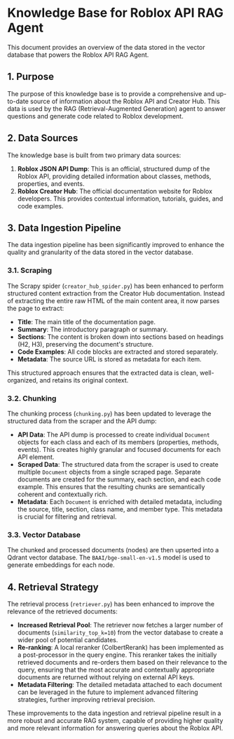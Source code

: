 # Knowledge Base for Roblox API RAG Agent

This document provides an overview of the data stored in the vector database that powers the Roblox API RAG Agent.

## 1. Purpose

The purpose of this knowledge base is to provide a comprehensive and up-to-date source of information about the Roblox API and Creator Hub. This data is used by the RAG (Retrieval-Augmented Generation) agent to answer questions and generate code related to Roblox development.

## 2. Data Sources

The knowledge base is built from two primary data sources:

1.  **Roblox JSON API Dump**: This is an official, structured dump of the Roblox API, providing detailed information about classes, methods, properties, and events.
2.  **Roblox Creator Hub**: The official documentation website for Roblox developers. This provides contextual information, tutorials, guides, and code examples.

## 3. Data Ingestion Pipeline

The data ingestion pipeline has been significantly improved to enhance the quality and granularity of the data stored in the vector database.

### 3.1. Scraping

The Scrapy spider (`creator_hub_spider.py`) has been enhanced to perform structured content extraction from the Creator Hub documentation. Instead of extracting the entire raw HTML of the main content area, it now parses the page to extract:

-   **Title**: The main title of the documentation page.
-   **Summary**: The introductory paragraph or summary.
-   **Sections**: The content is broken down into sections based on headings (H2, H3), preserving the document's structure.
-   **Code Examples**: All code blocks are extracted and stored separately.
-   **Metadata**: The source URL is stored as metadata for each item.

This structured approach ensures that the extracted data is clean, well-organized, and retains its original context.

### 3.2. Chunking

The chunking process (`chunking.py`) has been updated to leverage the structured data from the scraper and the API dump:

-   **API Data**: The API dump is processed to create individual `Document` objects for each class and each of its members (properties, methods, events). This creates highly granular and focused documents for each API element.
-   **Scraped Data**: The structured data from the scraper is used to create multiple `Document` objects from a single scraped page. Separate documents are created for the summary, each section, and each code example. This ensures that the resulting chunks are semantically coherent and contextually rich.
-   **Metadata**: Each `Document` is enriched with detailed metadata, including the source, title, section, class name, and member type. This metadata is crucial for filtering and retrieval.

### 3.3. Vector Database

The chunked and processed documents (nodes) are then upserted into a Qdrant vector database. The `BAAI/bge-small-en-v1.5` model is used to generate embeddings for each node.

## 4. Retrieval Strategy

The retrieval process (`retriever.py`) has been enhanced to improve the relevance of the retrieved documents:

-   **Increased Retrieval Pool**: The retriever now fetches a larger number of documents (`similarity_top_k=10`) from the vector database to create a wider pool of potential candidates.
-   **Re-ranking**: A local reranker (ColbertRerank) has been implemented as a post-processor in the query engine. This reranker takes the initially retrieved documents and re-orders them based on their relevance to the query, ensuring that the most accurate and contextually appropriate documents are returned without relying on external API keys.
-   **Metadata Filtering**: The detailed metadata attached to each document can be leveraged in the future to implement advanced filtering strategies, further improving retrieval precision.

These improvements to the data ingestion and retrieval pipeline result in a more robust and accurate RAG system, capable of providing higher quality and more relevant information for answering queries about the Roblox API.